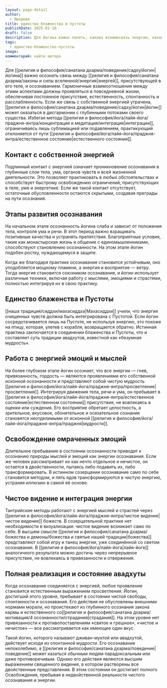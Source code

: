 ```yaml
---
layout: page-detail
author:
  - Яшодеви
title: единство блаженства и пустоты
publishDate: 2025-01-16
draft: false
description: Для йогина важно понять, какова взаимосвязь энергии, находящейся в его теле, и осознавания, и вступить в гармоничные взаимоотношения между своей энергией и осознаванием так, чтобы эта гармония проявлялась в повседневной жизни, и присутствие никогда не терялось, а проявлялись естественность, спонтанность и расслабленность без каких-либо ограничений.
tags:
  - единство-блаженство-пустоты
image: 
комментарий: найти автора
---
```

Для [[религия и философия/санатана дхарма/поведение/садху/йогин|йогина]] важно осознать связь между [[религия и философия/санатана дхарма/законы и силы вселенной/энергия|энергей]], присутствующей в его теле, и осознаванием. Гармоничные взаимоотношения между этими аспектами должны проявляться в повседневной жизни, обеспечивая постоянное присутствие, естественность, спонтанность и расслабленность. Если же связь с собственной энергией утрачена, [[религия и философия/санатана дхарма/поведение/садху/йогин|йогин]] может оказаться в дисгармонии с глубинными потоками своего существа. Избегая метода [[религия и философия/йога/лайя-йога/праджня-янтра/концентрация и медитация/интеграция|интеграции]], ограничиваясь лишь сублимацией или подавлением, практикующий отклоняется от пути [[религия и философия/йога/лайя-йога/праджня-янтра/естественное состояние|естественного состояния]].

## Контакт с собственной энергией
Подлинный контакт с энергией означает проникновение осознавания в глубинные слои тела, ума, органов чувств и всей жизненной деятельности. Это позволяет практиковать в любых обстоятельствах и способствует быстрому освобождению ограничений, присутствующих в теле, уме и энергетике. Если же такой контакт отсутствует, остаточные обусловленности остаются скрытыми, создавая преграды на пути осознания.

## Этапы развития осознавания
На начальном этапе осознанность йогина слаба и зависит от положения тела, контроля ума и речи. В этот период важно взращивать позитивные качества и устранять препятствия. Благоприятные условия, такие как монастырская жизнь и общение с единомышленниками, способствуют становлению осознанности. На этом этапе йогин подобен ростку, нуждающемуся в защите.

Когда же благодаря практике осознавание становится устойчивым, оно уподобляется мощному пламени, а энергия и восприятие — ветру. Тогда энергия становится союзником осознавания, и йогин использует различные техники, включая работу с мыслями, эмоциями и страстями, полностью интегрируя их в свою практику.

## Единство блаженства и Пустоты
[[наша традиция/сиддхи/махасиддха|Махасиддхи]] учили, что энергия очищенных чувств должна быть интегрирована с Пустотой. Если йогин сосредотачивается лишь на Пустоте, не используя энергию, это похоже на птицу, которая, улетев с корабля, возвращается обратно. Истинная практика заключается в соединении блаженства и Пустоты, что и составляет суть традиции авадхутов, известной как «безумная мудрость».

## Работа с энергией эмоций и мыслей
На более глубоком этапе йогин осознает, что все энергии — гнев, привязанность, гордость — являются проявлениями его собственной исконной осознанности и представляют собой чистую мудрость [[религия и философия/йога/лайя-йога/праджня-янтра/просветление|просветления]]. Интегрируя движения тела, речи и ума, он пребывает в [[религия и философия/йога/лайя-йога/праджня-янтра/естественное состояние|естественном состоянии]] присутствия, не вовлекаясь в оценки или суждения. Его восприятие обретает целостность, а зрительное, вкусовое, обонятельное и осязательное сознания становятся неотделимыми от исконной [[религия и философия/йога/лайя-йога/праджня-янтра/праджня|мудрости]].

## Освобождение омраченных эмоций
Длительное пребывание в состоянии осознанности приводит к осознанию природы мыслей и эмоций как энергии осознавания. Если же человек рассматривает их как нечто отдельное и нечистое, он остается в двойственности, пытаясь либо подавить их, либо трансформировать. В истинном созерцании осознавание само по себе становится методом, и пять ядов трансформируются в чистую энергию, устраняя иллюзию в самой её основе.

## Чистое видение и интеграция энергии
Тантрийские методы работают с энергией мыслей и страстей через [[религия и философия/йога/лайя-йога/праджня-янтра/чистое видение|чистое видение]] божеств. В созерцательной практике нет необходимости в визуализации: чистое видение возникает само по себе. В высшем смысле [[религия и философия/санатана дхарма/божества и демоны/божества и святые нашей традиции|божества]] представляют собой игру и танец энергии, уже соединённой со светом осознавания. В [[религия и философия/йога/лайя-йога|лайя-йоге]] аналогичного результата можно достичь через непрерывное присутствие, не вовлекаясь в привязанности и отвержения.

## Полная реализация и состояние авадхуты
Когда осознавание соединяется с энергией, любое проявление становится естественным выражением просветления. Йогин, достигший этого уровня, пребывает в состоянии чистой свободы, спонтанности и осознавания. Его действия не обусловлены внешними нормами морали, но проистекают из глубинного осознания закона кармы и естественного со[[религия и философия/санатана дхарма/мотивация/4 осознанности/страдания|страдания]]. На этом уровне нет привязанности к противопоставлениям «святое и грешное», «чистое и нечистое» — все рассматривается как имеющее один вкус.

Такой йогин, которого называют дживан-муктой или авадхутой, действует исходя из спонтанной мудрости. Его осознавание непоколебимо, а [[религия и философия/санатана дхарма/поведение|поведение]] может казаться обычным людям парадоксальным или даже противоречивым. Однако его действия являются высшим выражением священного видения, в котором растворены все двойственные представления. В этом состоянии он достигает полного Освобождения, пребывая в недвойственной реальности чистого осознавания и энергии.